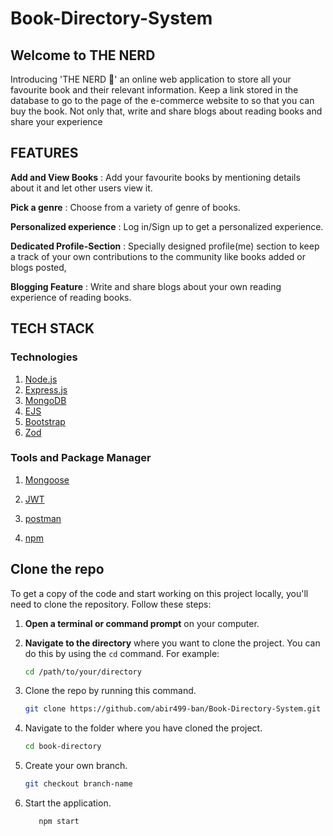 # Book-Directory-System

## Welcome to THE NERD

Introducing 'THE NERD 🥸' an online web application to store all your favourite book and their relevant information. Keep a link stored in the database to go to the page of the e-commerce website to so that you can buy the book. Not only that, write and share blogs about reading books and share your experience

## FEATURES

**Add and View Books** : Add your favourite books by mentioning details about it and let other users view it.

**Pick a genre** : Choose from a variety of genre of books.

**Personalized experience** : Log in/Sign up to get a personalized experience.

**Dedicated Profile-Section** : Specially designed profile(me) section to keep a track of your own contributions to the community like books added or blogs posted,

**Blogging Feature** : Write and share blogs about your own reading experience of reading books.


## TECH STACK

### Technologies
1. [Node.js](https://nodejs.org/en)
2. [Express.js](https://expressjs.com/)
3. [MongoDB](https://www.mongodb.com/)
4. [EJS](https://ejs.co/)
5. [Bootstrap](https://getbootstrap.com/)
6. [Zod](https://zod.dev/)

### Tools and Package Manager
1. [Mongoose](https://mongoosejs.com/)

2. [JWT](https://jwt.io/)

3. [postman](https://www.postman.com/)

4. [npm](https://www.npmjs.com/)



## Clone the repo

To get a copy of the code and start working on this project locally, you'll need to clone the repository. Follow these steps:

1. **Open a terminal or command prompt** on your computer.

2. **Navigate to the directory** where you want to clone the project. You can do this by using the `cd` command. For example:

   ```bash
   cd /path/to/your/directory
   
3. Clone the repo by running this command.
   ```bash
   git clone https://github.com/abir499-ban/Book-Directory-System.git
   
4. Navigate to the folder where you have cloned the project.
   ```bash
   cd book-directory

5. Create your own branch.
   ```bash
   git checkout branch-name

6. Start the application.
   ```bash
      npm start  

